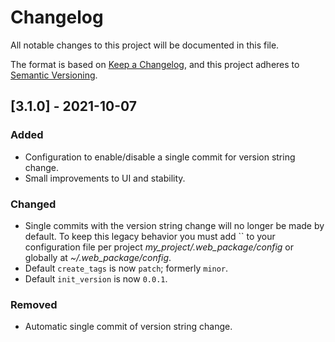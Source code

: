 # Changelog

All notable changes to this project will be documented in this file.

The format is based on [Keep a Changelog](https://keepachangelog.com/en/1.0.0/), and this project adheres to [Semantic Versioning](https://semver.org/spec/v2.0.0.html).

## [3.1.0] - 2021-10-07

### Added

- Configuration to enable/disable a single commit for version string change.
- Small improvements to UI and stability.

### Changed

- Single commits with the version string change will no longer be made by default. To keep this legacy behavior you must add `` to your configuration file per project _my_project/.web_package/config_ or globally at _~/.web_package/config_.
- Default `create_tags` is now `patch`; formerly `minor`.
- Default `init_version` is now `0.0.1`.

### Removed

- Automatic single commit of version string change.
